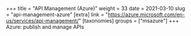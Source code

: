 +++
title = "API Management (Azure)"
weight = 33
date = 2021-03-10
slug = "api-management-azure"
[extra]
link = "https://azure.microsoft.com/en-us/services/api-management/"
[taxonomies]
groups = ["msazure"]
+++
Azure: publish and manage APIs

